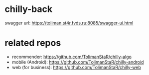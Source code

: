 # chilly-back

swagger url: https://toliman.st4r.fvds.ru:8085/swagger-ui.html

# related repos

- recommender: https://github.com/TolimanStaR/chilly-algo
- mobile (Android): https://github.com/TolimanStaR/chilly-android
- web (for business): https://github.com/TolimanStaR/chilly-web


